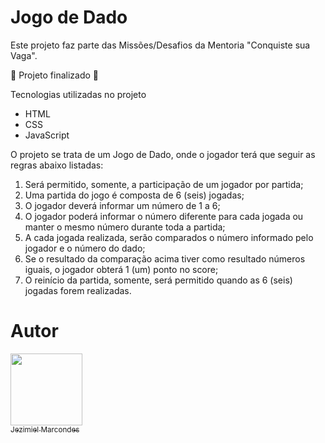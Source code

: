 # Jogo de Dado

Este projeto faz parte das Missões/Desafios da Mentoria "Conquiste sua Vaga".

:construction: Projeto finalizado :construction:

Tecnologias utilizadas no projeto
- HTML
- CSS
- JavaScript

O projeto se trata de um Jogo de Dado, onde o jogador terá que seguir as regras abaixo listadas:

1. Será permitido, somente, a participação de um jogador por partida;
2. Uma partida do jogo é composta de 6 (seis) jogadas;
3. O jogador deverá informar um número de 1 a 6;
4. O jogador poderá informar o número diferente para cada jogada ou manter o mesmo número durante toda a partida;
5. A cada jogada realizada, serão comparados o número informado pelo jogador e o número do dado;
6. Se o resultado da comparação acima tiver como resultado números iguais, o jogador obterá 1 (um) ponto no score;
7. O reinício da partida, somente, será permitido quando as 6 (seis) jogadas forem realizadas.

# Autor

[<img src="https://avatars.githubusercontent.com/u/110256971?s=400&u=10bb109729dc2c3cefc313e9db2b1a4cab048f1c&v=4" width=115><br><sub>Jezimiel Marcondes</sub>](https://github.com/jezimielmarcondes)
